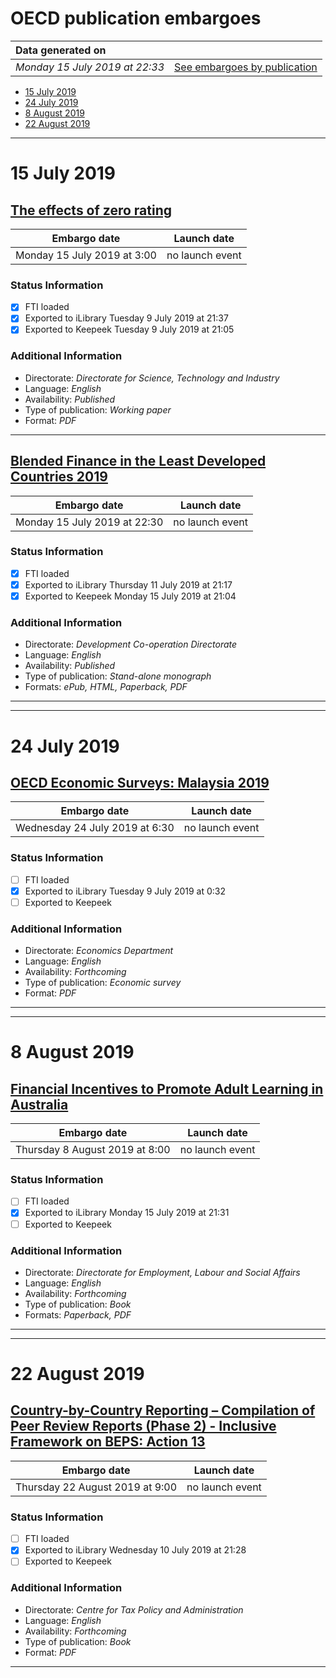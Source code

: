 # OECD publication embargoes

Data generated on | |
|:-----|------:|
| *Monday 15 July 2019 at 22:33* | [See embargoes by publication](embargoes-by-publication.md) |

* [15 July 2019](#15-july-2019)
* [24 July 2019](#24-july-2019)
* [8 August 2019](#8-august-2019)
* [22 August 2019](#22-august-2019)

------

# 15 July 2019

## [The effects of zero rating](https://doi.org/10.1787/6eefc666-en)

Embargo date | Launch date
-------------|:------------:
Monday 15 July 2019 at 3:00 | no launch event

### Status Information

- [x] FTI loaded 
- [x] Exported to iLibrary Tuesday 9 July 2019 at 21:37
- [x] Exported to Keepeek Tuesday 9 July 2019 at 21:05

### Additional Information

* Directorate: *Directorate for Science, Technology and Industry*
* Language: *English*
* Availability: *Published*
* Type of publication: *Working paper*
* Format: *PDF*

------

## [Blended Finance in the Least Developed Countries 2019](https://doi.org/10.1787/1c142aae-en)

Embargo date | Launch date
-------------|:------------:
Monday 15 July 2019 at 22:30 | no launch event

### Status Information

- [x] FTI loaded 
- [x] Exported to iLibrary Thursday 11 July 2019 at 21:17
- [x] Exported to Keepeek Monday 15 July 2019 at 21:04

### Additional Information

* Directorate: *Development Co-operation Directorate*
* Language: *English*
* Availability: *Published*
* Type of publication: *Stand-alone monograph*
* Formats: *ePub, HTML, Paperback, PDF*

------

------

# 24 July 2019

## [OECD Economic Surveys: Malaysia 2019](https://doi.org/10.1787/eaaa4190-en)

Embargo date | Launch date
-------------|:------------:
Wednesday 24 July 2019 at 6:30 | no launch event

### Status Information

- [ ] FTI loaded
- [x] Exported to iLibrary Tuesday 9 July 2019 at 0:32
- [ ] Exported to Keepeek

### Additional Information

* Directorate: *Economics Department*
* Language: *English*
* Availability: *Forthcoming*
* Type of publication: *Economic survey*
* Format: *PDF*

------

------

# 8 August 2019

## [Financial Incentives to Promote Adult Learning in Australia](https://doi.org/10.1787/c79badcc-en)

Embargo date | Launch date
-------------|:------------:
Thursday 8 August 2019 at 8:00 | no launch event

### Status Information

- [ ] FTI loaded
- [x] Exported to iLibrary Monday 15 July 2019 at 21:31
- [ ] Exported to Keepeek

### Additional Information

* Directorate: *Directorate for Employment, Labour and Social Affairs*
* Language: *English*
* Availability: *Forthcoming*
* Type of publication: *Book*
* Formats: *Paperback, PDF*

------

------

# 22 August 2019

## [Country-by-Country Reporting – Compilation of Peer Review Reports (Phase 2) - Inclusive Framework on BEPS: Action 13](https://doi.org/10.1787/f9bf1157-en)

Embargo date | Launch date
-------------|:------------:
Thursday 22 August 2019 at 9:00 | no launch event

### Status Information

- [ ] FTI loaded
- [x] Exported to iLibrary Wednesday 10 July 2019 at 21:28
- [ ] Exported to Keepeek

### Additional Information

* Directorate: *Centre for Tax Policy and Administration*
* Language: *English*
* Availability: *Forthcoming*
* Type of publication: *Book*
* Format: *PDF*

------